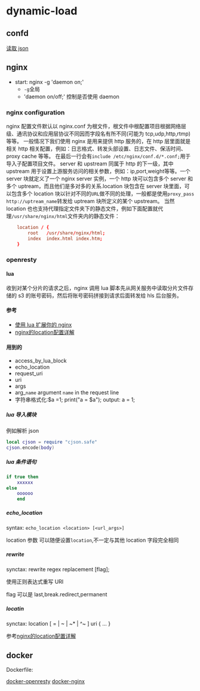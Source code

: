 # dynamic-load

## confd

[读取 json](https://github.com/kelseyhightower/confd/blob/master/docs/templates.md#complex-example)

## nginx

- start: nginx -g 'daemon on;'
  - `-g`全局
  - 'daemon on/off;' 控制是否使用 daemon

### nginx configuration

nginx 配置文件默认以 nginx.conf 为根文件，根文件中根配置项目根据网络层级、通讯协议和应用层协议不同因而字段名有所不同(可能为 tcp,udp,http,rtmp)等等。
一般情况下我们使用 nginx 是用来提供 http 服务的，在 http 层里面就是相关 http 相关配置，例如：日志格式、转发头部设置、日志文件、保活时间、proxy cache 等等。
在最后一行会有`include /etc/nginx/conf.d/*.conf;`用于导入子配置项目文件。
server 和 upstream 同属于 http 的下一级，其中 upstream 用于设置上游服务访问的相关参数，例如：ip,port,weight等等。一个 server 块就定义了一个 nginx server 实例，一个 http 块可以包含多个 server 和多个 uptream，而且他们是多对多的关系.location 块包含在 server 块里面，可以包含多个 location 块以针对不同的`URL`做不同的处理，一般都是使用`proxy_pass http://uptream_name`转发给 uptream 块所定义的某个 upstream。
当然 location 也也支持代理指定文件夹下的静态文件，例如下面配置就代理`/usr/share/nginx/html`文件夹内的静态文件：

```conf
    location / {
        root   /usr/share/nginx/html;
        index  index.html index.htm;
    }
```

### openresty

#### lua

收到对某个分片的请求之后，nginx 调用 lua 脚本先从网关服务中读取分片文件存储的 s3 的账号密码，然后将账号密码拼接到请求后面转发给 hls 后台服务。

#### 参考

- [使用 lua 扩展你的 nginx](https://blog.csdn.net/jiao_fuyou/article/details/36010691#)
- [nginx的location配置详解](https://blog.csdn.net/tjcyjd/article/details/50897959)

#### 用到的

- access_by_lua_block
- echo_location
- request_uri
- uri
- args
- arg_`name` argument `name` in the request line
- 字符串格式化:$a =1;  print("a = $a"); output: a = 1;

##### lua 导入模块

例如解析 json

```lua
local cjson = require "cjson.safe"
cjson.encode(body)
```

##### lua 条件语句

```lua
if true then
    xxxxxx
else
    oooooo
    end
```

##### echo_location

syntax: `echo_location <location> [<url_args>]`

location 参数 可以随便设置`location`,不一定与其他 location 字段完全相同

##### rewrite

synctax: rewrite regex replacement [flag];

使用正则表达式重写 URI

flag 可以是 last,break.redirect,permanent

##### locatin

synctax: location [ = | ~ | ~* | ^~ ] uri { ... }

参考[nginx的location配置详解](https://blog.csdn.net/tjcyjd/article/details/50897959)

## docker

Dockerfile:

[docker-openresty](https://github.com/openresty/docker-openresty)
[docker-nginx](https://github.com/nginxinc/docker-nginx)

